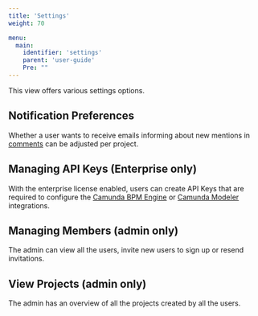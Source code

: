 ```yaml
---
title: 'Settings'
weight: 70

menu:
  main:
    identifier: 'settings'
    parent: 'user-guide'
    Pre: ""
---
```


This view offers various settings options.

## Notification Preferences

Whether a user wants to receive emails informing about new mentions in [comments](../diagrams#comments) can be adjusted per project.

## Managing API Keys (Enterprise only)

With the enterprise license enabled, users can create API Keys that are required to configure the [Camunda BPM Engine](../../technical-guide/integrations/engine/) or [Camunda Modeler](../../technical-guide/integrations/modeler/) integrations.

## Managing Members (admin only)

The admin can view all the users, invite new users to sign up or resend invitations.

## View Projects (admin only)

The admin has an overview of all the projects created by all the users.